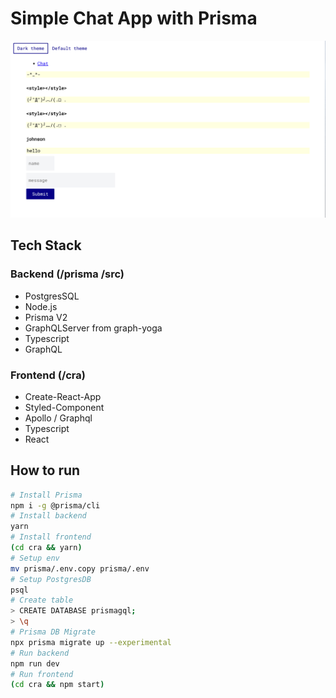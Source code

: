 # Simple Chat App with Prisma

![](chat.png)

## Tech Stack

### Backend (/prisma /src)

- PostgresSQL
- Node.js
- Prisma V2
- GraphQLServer from graph-yoga
- Typescript
- GraphQL

### Frontend (/cra)

- Create-React-App
- Styled-Component
- Apollo / Graphql
- Typescript
- React

## How to run

```sh
# Install Prisma
npm i -g @prisma/cli
# Install backend
yarn
# Install frontend
(cd cra && yarn)
# Setup env
mv prisma/.env.copy prisma/.env
# Setup PostgresDB
psql
# Create table
> CREATE DATABASE prismagql;
> \q
# Prisma DB Migrate
npx prisma migrate up --experimental
# Run backend
npm run dev
# Run frontend
(cd cra && npm start)
```
